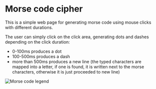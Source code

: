 # Morse code cipher

This is a simple web page for generating morse code using mouse clicks with different durations.

The user can simply click on the click area, generating dots and dashes depending on the click duration:
- 0-100ms produces a dot
- 100-500ms produces a dash
- more than 500ms produces a new line (the typed characters are mapped into a letter, if one is found, it is written next to the morse characters, otherwise it is just proceeded to new line)

![Morse code legend](https://cloud.githubusercontent.com/assets/8769555/26761129/81e57622-4932-11e7-8aaa-9c5ae4e1f02a.png "Morse code legend")
